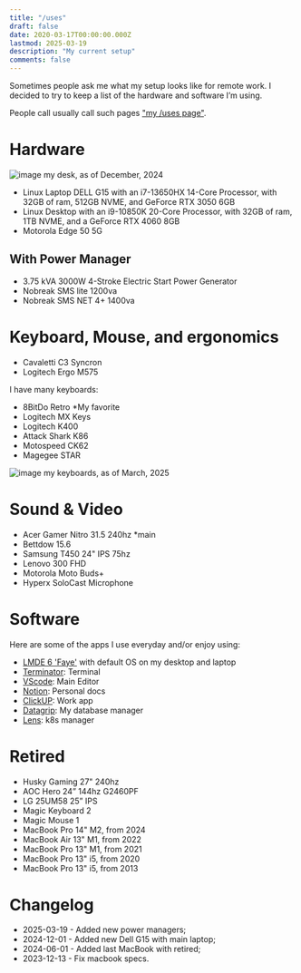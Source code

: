 ```yaml
---
title: "/uses"
draft: false
date: 2020-03-17T00:00:00.000Z
lastmod: 2025-03-19
description: "My current setup"
comments: false
---
```


Sometimes people ask me what my setup looks like for remote work. I decided to try to keep a list of the hardware and software I’m using.

People call usually call such pages ["my /uses page"](https://uses.tech/).

# Hardware

![image]()
my desk, as of December, 2024

- Linux Laptop DELL G15 with an i7-13650HX 14-Core Processor, with 32GB of ram, 512GB NVME, and  GeForce RTX 3050 6GB
- Linux Desktop with an i9-10850K 20-Core Processor, with 32GB of ram, 1TB NVME, and a GeForce RTX 4060 8GB
- Motorola Edge 50 5G

## With Power Manager

- 3.75 kVA 3000W 4-Stroke Electric Start Power Generator
- Nobreak SMS lite 1200va
- Nobreak SMS NET 4+ 1400va

# Keyboard, Mouse, and ergonomics

- Cavaletti C3 Syncron
- Logitech Ergo M575

I have many keyboards:

- 8BitDo Retro *My favorite
- Logitech MX Keys
- Logitech K400
- Attack Shark K86
- Motospeed CK62
- Magegee STAR

![image]()
my keyboards, as of March, 2025

# Sound & Video

- Acer Gamer Nitro 31.5 240hz *main
- Bettdow 15.6
- Samsung T450 24" IPS 75hz
- Lenovo 300 FHD
- Motorola Moto Buds+
- Hyperx SoloCast Microphone

# Software

Here are some of the apps I use everyday and/or enjoy using:

- [LMDE 6 'Faye'](https://linuxmint.com/download_lmde.php) with default OS on my desktop and laptop
- [Terminator](https://gnome-terminator.readthedocs.io/en/latest/): Terminal
- [VScode](https://code.visualstudio.com/): Main Editor
- [Notion](https://www.notion.so/): Personal docs
- [ClickUP](https://clickup.com/): Work app
- [Datagrip](https://www.jetbrains.com/datagrip/): My database manager
- [Lens](https://k8slens.dev/): k8s manager

# Retired

- Husky Gaming 27" 240hz
- AOC Hero 24” 144hz G2460PF
- LG 25UM58 25” IPS
- Magic Keyboard 2
- Magic Mouse 1
- MacBook Pro 14" M2, from 2024
- MacBook Air 13" M1, from 2022
- MacBook Pro 13" M1, from 2021
- MacBook Pro 13" i5, from 2020
- MacBook Pro 13" i5, from 2013

# Changelog

- 2025-03-19 - Added new power managers;
- 2024-12-01 - Added new Dell G15 with main laptop;
- 2024-06-01 - Added last MacBook with retired;
- 2023-12-13 - Fix macbook specs.